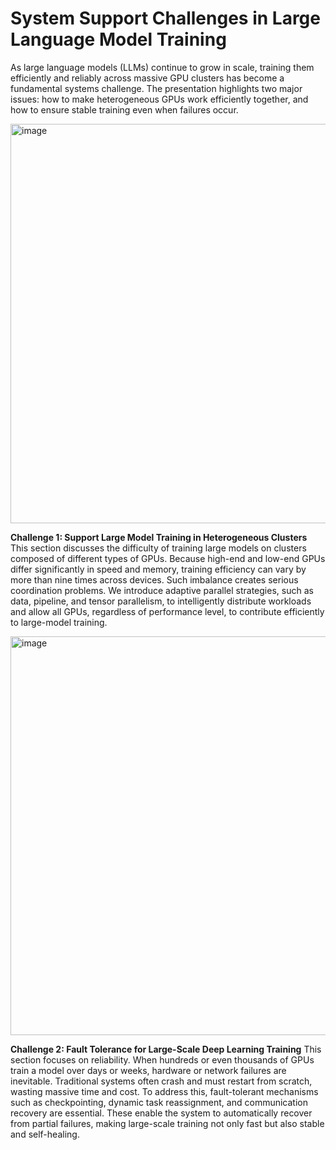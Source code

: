 # **System Support Challenges in Large Language Model Training**

As large language models (LLMs) continue to grow in scale, training them efficiently and reliably across massive GPU clusters has become a fundamental systems challenge. The presentation highlights two major issues: how to make heterogeneous GPUs work efficiently together, and how to ensure stable training even when failures occur.

<img width="1134" height="639" alt="image" src="https://github.com/user-attachments/assets/50264094-403c-42b0-b276-46154d25be72" />


**Challenge 1: Support Large Model Training in Heterogeneous Clusters**
This section discusses the difficulty of training large models on clusters composed of different types of GPUs. Because high-end and low-end GPUs differ significantly in speed and memory, training efficiency can vary by more than nine times across devices. Such imbalance creates serious coordination problems. We introduce adaptive parallel strategies, such as data, pipeline, and tensor parallelism, to intelligently distribute workloads and allow all GPUs, regardless of performance level, to contribute efficiently to large-model training.


<img width="1133" height="638" alt="image" src="https://github.com/user-attachments/assets/af799c70-c712-4033-a1dc-3780d31161ce" />


**Challenge 2: Fault Tolerance for Large-Scale Deep Learning Training**
This section focuses on reliability. When hundreds or even thousands of GPUs train a model over days or weeks, hardware or network failures are inevitable. Traditional systems often crash and must restart from scratch, wasting massive time and cost. To address this, fault-tolerant mechanisms such as checkpointing, dynamic task reassignment, and communication recovery are essential. These enable the system to automatically recover from partial failures, making large-scale training not only fast but also stable and self-healing.

